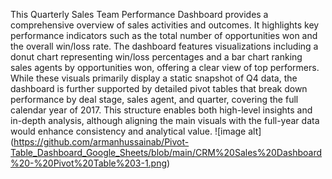 This Quarterly Sales Team Performance Dashboard provides a comprehensive overview of sales activities and outcomes. It highlights key performance indicators such as the total number of opportunities won and the overall win/loss rate. The dashboard features visualizations including a donut chart representing win/loss percentages and a bar chart ranking sales agents by opportunities won, offering a clear view of top performers. While these visuals primarily display a static snapshot of Q4 data, the dashboard is further supported by detailed pivot tables that break down performance by deal stage, sales agent, and quarter, covering the full calendar year of 2017. This structure enables both high-level insights and in-depth analysis, although aligning the main visuals with the full-year data would enhance consistency and analytical value.
![image alt] (https://github.com/armanhussainab/Pivot-Table_Dashboard_Google_Sheets/blob/main/CRM%20Sales%20Dashboard%20-%20Pivot%20Table%203-1.png)

